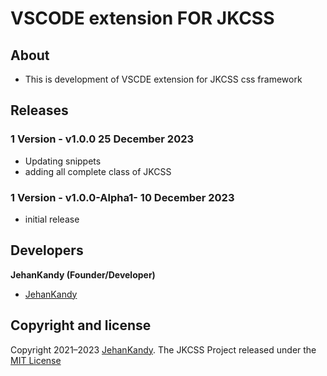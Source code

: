 # VSCODE extension FOR JKCSS

## About

- This is development of VSCDE extension for JKCSS css framework

## Releases

### 1 Version - v1.0.0 25 December 2023

- Updating snippets
- adding all complete class of JKCSS

### 1 Version - v1.0.0-Alpha1- 10 December 2023

- initial release

## Developers
 
 <b>JehanKandy (Founder/Developer)</b>
 
  - [JehanKandy](https://github.com/JehanKandy)


## Copyright and license

Copyright 2021–2023 [JehanKandy](https://github.com/JehanKandy). The JKCSS Project released under the [MIT License](https://github.com/JKCSS-CSS-Framework/JKCSS-VSCODE-extension/blob/master/LICENSE)